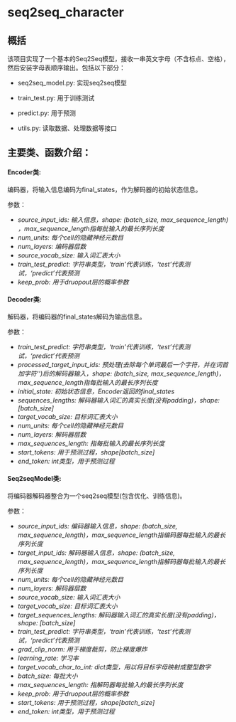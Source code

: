 # seq2seq_character
## 概括
该项目实现了一个基本的Seq2Seq模型，接收一串英文字母（不含标点、空格），然后安装字母表顺序输出。包括以下部分：
- seq2seq_model.py: 实现seq2seq模型

- train_test.py: 用于训练测试

- predict.py: 用于预测

- utils.py: 读取数据、处理数据等接口

## 主要类、函数介绍：
#### Encoder类:
编码器，将输入信息编码为final_states，作为解码器的初始状态信息。

参数：
- *source_input_ids: 输入信息，shape: (batch_size, max_sequence_length) ，max_sequence_length指每批输入的最长序列长度*
- *num_units: 每个cell的隐藏神经元数目*
- *num_layers: 编码器层数*
- *source_vocab_size: 输入词汇表大小*
- *train_test_predict: 字符串类型，‘train’代表训练，‘test’代表测试，‘predict’代表预测*
- *keep_prob: 用于druopout层的概率参数*

#### Decoder类:
解码器，将编码器的final_states解码为输出信息。

参数：
- *train_test_predict: 字符串类型，‘train’代表训练，‘test’代表测试，‘predict’代表预测*
- *processed_target_input_ids: 预处理(去除每个单词最后一个字符，并在词首加字符‘<GO>')后的解码器输入，shape: (batch_size, max_sequence_length)，max_sequence_length指每批输入的最长序列长度*
- *initial_state: 初始状态信息，Encoder返回的final_states*
- *sequences_lengths: 解码器输入词汇的真实长度(没有padding)，shape: [batch_size]*
- *target_vocab_size: 目标词汇表大小*
- *num_units: 每个cell的隐藏神经元数目*
- *num_layers: 解码器层数*
- *max_sequences_length: 指每批输入的最长序列长度*
- *start_tokens: 用于预测过程，shape[batch_size]*
- *end_token: int类型，用于预测过程*

#### Seq2seqModel类:
将编码器解码器整合为一个seq2seq模型(包含优化、训练信息)。

参数：
- *source_input_ids: 编码器输入信息，shape: (batch_size, max_sequence_length)，max_sequence_length指编码器每批输入的最长序列长度*
- *target_input_ids: 解码器输入信息，shape: (batch_size, max_sequence_length)，max_sequence_length指解码器每批输入的最长序列长度*
- *num_units: 每个cell的隐藏神经元数目*
- *num_layers: 解码器层数*
- *source_vocab_size: 输入词汇表大小*
- *target_vocab_size: 目标词汇表大小*
- *target_sequences_lengths: 解码器输入词汇的真实长度(没有padding)，shape: [batch_size]*
- *train_test_predict: 字符串类型，‘train’代表训练，‘test’代表测试，‘predict’代表预测*
- *grad_clip_norm: 用于梯度裁剪，防止梯度爆炸*
- *learning_rate: 学习率*
- *target_vocab_char_to_int: dict类型，用以将目标字母映射成整型数字*
- *batch_size: 每批大小*
- *max_sequences_length: 指解码器每批输入的最长序列长度*
- *keep_prob: 用于druopout层的概率参数*
- *start_tokens: 用于预测过程，shape[batch_size]*
- *end_token: int类型，用于预测过程*
